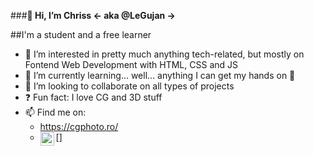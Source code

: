 ###**👋 Hi, I’m Chriss <- aka @LeGujan ->**

##I'm a student and a free learner
- 👀 I’m interested in pretty much anything tech-related, but mostly on Fontend Web Development with HTML, CSS and JS
- 🌱 I’m currently learning... well... anything I can get my hands on 🤣
- 💞️ I’m looking to collaborate on all types of projects
- ❓  Fun fact: I love CG and 3D stuff
- 📫 Find me on:
    - https://cgphoto.ro/
    - [<img align="left" width="22px" src="https://cdn-icons-png.flaticon.com/512/174/174855.png" />]
